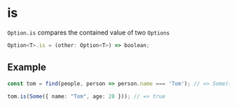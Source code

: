 # is

`Option.is` compares the contained value of two `Options`

```typescript
Option<T>.is = (other: Option<T>) => boolean;
```

## Example

```typescript
const tom = find(people, person => person.name === 'Tom'); // => Some({ name: "Tom", age: 28 })

tom.is(Some({ name: "Tom", age: 28 })); // => true
```

